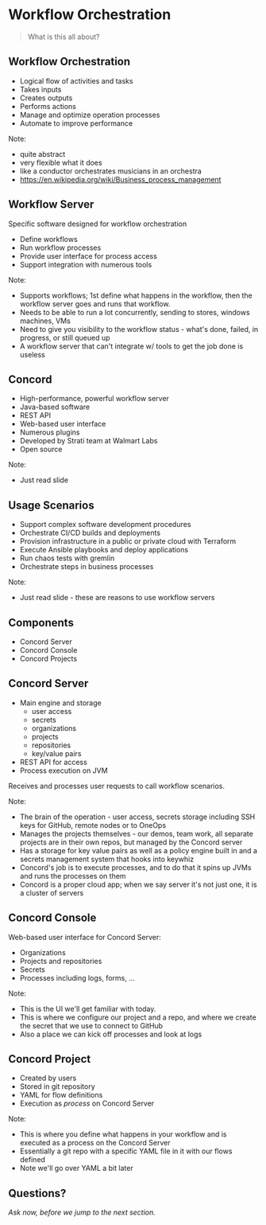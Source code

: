 # Workflow Orchestration

> What is this all about?

<!--- vertical -->

## Workflow Orchestration

- Logical flow of activities and tasks
- Takes inputs
- Creates outputs
- Performs actions
- Manage and optimize operation processes
- Automate to improve performance

Note:
- quite abstract
- very flexible what it does
- like a conductor orchestrates musicians in an orchestra
- https://en.wikipedia.org/wiki/Business_process_management

<!--- vertical -->

## Workflow Server

Specific software designed for workflow orchestration

- Define workflows
- Run workflow processes
- Provide user interface for process access
- Support integration with numerous tools

Note:
- Supports workflows; 1st define what happens in the workflow, then the workflow server goes and runs that workflow.
- Needs to be able to run a lot concurrently, sending to stores, windows machines, VMs
- Need to give you visibility to the workflow status - what's done, failed, in progress, or still queued up
- A workflow server that can't integrate w/ tools to get the job done is useless

<!--- vertical -->

## Concord

- High-performance, powerful workflow server
- Java-based software
- REST API
- Web-based user interface
- Numerous plugins
- Developed by Strati team at Walmart Labs
- Open source

Note:
- Just read slide

<!--- vertical -->

## Usage Scenarios

- Support complex software development procedures
- Orchestrate CI/CD builds and deployments
- Provision infrastructure in a public or private cloud with Terraform
- Execute Ansible playbooks and deploy applications
- Run chaos tests with gremlin
- Orchestrate steps in business processes

Note:
- Just read slide - these are reasons to use workflow servers

<!--- vertical -->

## Components

- Concord Server
- Concord Console
- Concord Projects

<!--- vertical -->

## Concord Server

- Main engine and storage
  - user access
  - secrets
  - organizations
  - projects
  - repositories
  - key/value pairs
- REST API for access
- Process execution on JVM

Receives and processes user requests to call workflow scenarios.


Note:
- The brain of the operation - user access, secrets storage including SSH keys for GitHub, remote nodes or to OneOps
- Manages the projects themselves - our demos, team work, all separate projects are in their own repos, but managed by the Concord server
- Has a storage for key value pairs as well as a policy engine built in and a secrets management system that hooks into keywhiz
- Concord's job is to execute processes, and to do that it spins up JVMs and runs the processes on them
- Concord is a proper cloud app; when we say server it's not just one, it is a cluster of servers
<!--- vertical -->

## Concord Console

Web-based user interface for Concord Server:

- Organizations
- Projects and repositories
- Secrets
- Processes including logs, forms, ...

Note:
- This is the UI we'll get familiar with today.
- This is where we configure our project and a repo, and where we create the secret that we use to connect to GitHub
- Also a place we can kick off processes and look at logs

<!--- vertical -->

## Concord Project

- Created by users
- Stored in git repository
- YAML for flow definitions
- Execution as _process_ on Concord Server

Note:
- This is where you define what happens in your workflow and is executed as a process on the Concord Server
- Essentially a git repo with a specific YAML file in it with our flows defined
- Note we'll go over YAML a bit later

<!--- vertical -->

## Questions?

<em class="yellow">Ask now, before we jump to the next section.</em>

